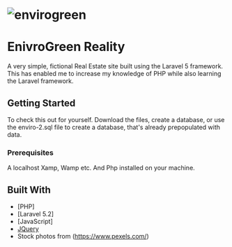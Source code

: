 # ![envirogreen](assets/images/login.jpg)

# EnivroGreen Reality

A very simple, fictional Real Estate site built using the Laravel 5 framework. This has enabled me to increase my knowledge of PHP while also learning the Laravel framework.

## Getting Started

To check this out for yourself. Download the files, create a database, or use the enviro-2.sql file to create a database, that's already prepopulated with data.
### Prerequisites

A localhost Xamp, Wamp etc. And Php installed on your machine.


## Built With

* [PHP]
* [Laravel 5.2]
* [JavaScript]
* [JQuery](https://jquery.com/)
* Stock photos from (https://www.pexels.com/)

